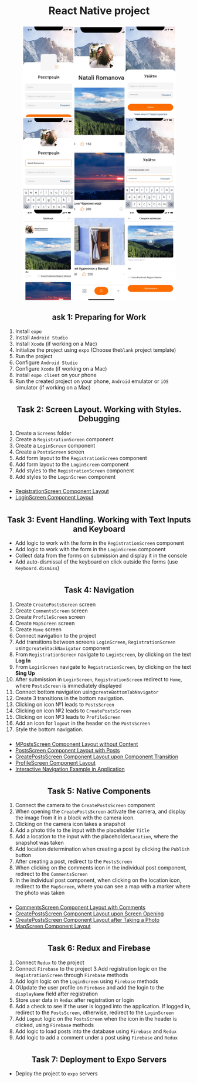 # <div align=center>React Native project</div>

###

<div align=center>
  <img src="https://github.com/IrynkaKol/react-native-project/blob/main/assets/colage.png" alt="MyCollages" />
</div>

## <div align=center>ask 1: Preparing for Work</div>

1. Install `expo`
2. Install `Android Studio`
3. Install `Xcode` (if working on a Mac)
4. Initialize the project using `expo` (Choose the`blank` project template)
5. Run the project
6. Configure `Android Studio`
7. Configure `Xcode` (if working on a Mac)
8. Install `expo client` on your phone
9. Run the created project on your phone, `Android` emulator or `iOS` simulator (if working on a Mac)

#

## <div align=center>Task 2: Screen Layout. Working with Styles. Debugging</div>

1. Create a `Screens` folder
2. Create a `RegistrationScreen` component
3. Create a `LoginScreen` component
4. Create a `PostsScreen` screen
5. Add form layout to the `RegistrationScreen` component
6. Add form layout to the `LoginScreen` component
7. Add styles to the `RegistrationScreen` component
8. Add styles to the `LoginScreen` component

###

- [RegistrationScreen Component Layout](<https://www.figma.com/file/YqWLNarVE4x1zkXa6PYJfi/Homework-(Copy)-(Copy)?type=design&node-id=3-26>)
- [LoginScreen Component Layout](<https://www.figma.com/file/YqWLNarVE4x1zkXa6PYJfi/Homework-(Copy)-(Copy)?node-id=12-0&t=tkIKc4K19uOKNunb-0>)

#

## <div align=center>Task 3: Event Handling. Working with Text Inputs and Keyboard</div>

- Add logic to work with the form in the `RegistrationScreen` component
- Add logic to work with the form in the `LoginScreen` component
- Collect data from the forms on submission and display it in the console
- Add auto-dismissal of the keyboard on click outside the forms (use `Keyboard.dismiss`)

#

## <div align=center>Task 4: Navigation</div>

1. Create `CreatePostsScreen` screen
2. Create `CommentsScreen` screen
3. Create `ProfileScreen` screen
4. Create `MapScreen` screen
5. Create `Home` screen
6. Connect navigation to the project
7. Add transitions between screens `LoginScreen`, `RegistrationScreen` using`createStackNavigator` component
8. From `RegistrationScreen` navigate to `LoginScreen`, by clicking on the text <b>Log In</b>
9. From `LoginScreen` navigate to `RegistrationScreen`, by clicking on the text <b>Sing Up</b>
10. After submission in `LoginScreen`, `RegistrationScreen` redirect to `Home`, where `PostsScreen` is immediately displayed
11. Connect bottom navigation using`createBottomTabNavigator`
12. Create 3 transitions in the bottom navigation.
13. Clicking on icon №1 leads to `PostsScreen`
14. Clicking on icon №2 leads to `CreatePostsScreen`
15. Clicking on icon №3 leads to `ProfileScreen`
16. Add an icon for `logout` in the header on the `PostsScreen`
17. Style the bottom navigation.

###

- [МPostsScreen Component Layout without Content](<https://www.figma.com/file/YqWLNarVE4x1zkXa6PYJfi/Homework-(Copy)-(Copy)?node-id=12-47>)
- [PostsScreen Component Layout with Posts](<https://www.figma.com/file/YqWLNarVE4x1zkXa6PYJfi/Homework-(Copy)-(Copy)?node-id=36-86&t=zLy5KtBgsPgUDWY3-0>)
- [CreatePostsScreen Component Layout upon Component Transition](<https://www.figma.com/file/YqWLNarVE4x1zkXa6PYJfi/Homework-(Copy)-(Copy)?node-id=36-13&t=4MUcNtbjSdtiKXV7-0>)
- [ProfileScreen Component Layout](<https://www.figma.com/file/YqWLNarVE4x1zkXa6PYJfi/Homework-(Copy)-(Copy)?node-id=36-13&t=kFkFeqKaLVknGboO-0>)
- [Interactive Navigation Example in Application](<https://www.figma.com/file/YqWLNarVE4x1zkXa6PYJfi/Homework-(Copy)-(Copy)?node-id=36-86&t=YKQMU635gnlpvN39-0>)

#

## <div align=center>Task 5: Native Components</div>

1. Connect the camera to the `CreatePostsScreen` component
2. When opening the `CreatePostsScreen` activate the camera, and display the image from it in a block with the camera icon.
3. Clicking on the camera icon takes a snapshot
4. Add a photo title to the input with the placeholder `Title`
5. Add a location to the input with the placeholder`Location`, where the snapshot was taken
6. Add location determination when creating a post by clicking the `Publish` button
7. After creating a post, redirect to the `PostsScreen`
8. When clicking on the comments icon in the individual post component, redirect to the `CommentsScreen`
9. In the individual post component, when clicking on the location icon, redirect to the `MapScreen`, where you can see a map with a marker where the photo was taken

###

- [CommentsScreen Component Layout with Comments](<https://www.figma.com/file/YqWLNarVE4x1zkXa6PYJfi/Homework-(Copy)-(Copy)?node-id=41-0&t=vDyJjIvhOk6v4uZ7-0>)
- [CreatePostsScreen Component Layout upon Screen Opening](<https://www.figma.com/file/YqWLNarVE4x1zkXa6PYJfi/Homework-(Copy)-(Copy)?node-id=36-86&t=hdpZPYSLTyS7klkX-0>)
- [CreatePostsScreen Component Layout after Taking a Photo](<https://www.figma.com/file/YqWLNarVE4x1zkXa6PYJfi/Homework-(Copy)-(Copy)?node-id=36-13&t=5kWIH0XRsJwnJfHy-0>)
- [MapScreen Component Layout](<https://www.figma.com/file/YqWLNarVE4x1zkXa6PYJfi/Homework-(Copy)-(Copy)?node-id=43-54&t=58UisgPOnMIySl1m-0>)

#

## <div align=center>Task 6: Redux and Firebase</div>

1. Connect `Redux` to the project
2. Connect `Firebase` to the project
   3.Add registration logic on the `RegistrationScreen` through `Firebase` methods
3. Add login logic on the `LoginScreen` using `Firebase` methods
4. ОUpdate the user profile on `Firebase` and add the login to the `displayName` field after registration
5. Store user data in `Redux` after registration or login
6. Add a check to see if the user is logged into the application. If logged in, redirect to the `PostsScreen`, otherwise, redirect to the `LoginScreen`
7. Add `Logout` logic on the `PostsScreen` when the icon in the header is clicked, using `Firebase` methods
8. Add logic to load posts into the database using `Firebase` and `Redux`
9. Add logic to add a comment under a post using `Firebase` and `Redux`

#

## <div align=center>Task 7: Deployment to Expo Servers</div>

- Deploy the project to `expo` servers

